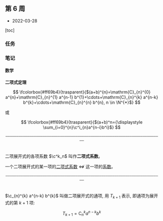 ## 第 6 周

- 2022-03-28

[toc]

### 任务

### 笔记

#### 数学

**二项式定理**

$$
\fcolorbox{#ff69b4}{trasparent}{$(a+b)^{n}=\mathrm{C}_{n}^{0} a^{n}+\mathrm{C}_{n}^{1} a^{n-1} b^{1}+\cdots+\mathrm{C}_{n}^{k} a^{n-k} b^{k}+\cdots+\mathrm{C}_{n}^{n} b^{n}, n \in \N^{*}$}
$$

或

$$
\fcolorbox{#ff69b4}{trasparent}{$(a+b)^n={\displaystyle \sum_{i=0}^{n}\c^i_{n}a^{n-i}b^i}$}
$$


<div style="text-align:center;padding-bottom:20px;"><code>————————————————————————————————————————————————————————————————————————</code></div>

二项展开式的各项系数 $\c^k_n$ 叫作**二项式系数**。

一个二项展开式的某一项的<u>二项式系数</u> $\nLeftrightarrow$ 这一项的<u>系数</u>。

<div style="text-align:center;padding-bottom:20px;"><code>————————————————————————————————————————————————————————————————————————</code></div>

$\c_{n}^{k} a^{n-k} b^{k}$ 叫做二项展开式的通项, 用 $T_{k+1}$ 表示, 即通项为展开式的第 $k+1$ 项:

$$
T_{k+1}=\mathrm{C}_{n}^{k} a^{n-k} b^{k}
$$
